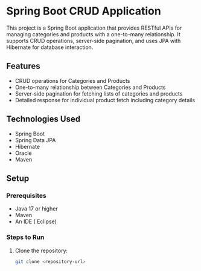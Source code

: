 # Spring Boot CRUD Application

This project is a Spring Boot application that provides RESTful APIs for managing categories and products with a one-to-many relationship. It supports CRUD operations, server-side pagination, and uses JPA with Hibernate for database interaction.

## Features

- CRUD operations for Categories and Products
- One-to-many relationship between Categories and Products
- Server-side pagination for fetching lists of categories and products
- Detailed response for individual product fetch including category details

## Technologies Used

- Spring Boot
- Spring Data JPA
- Hibernate
- Oracle
- Maven

## Setup

### Prerequisites

- Java 17 or higher
- Maven
- An IDE ( Eclipse)

### Steps to Run

1. Clone the repository:

   ```bash
   git clone <repository-url>
